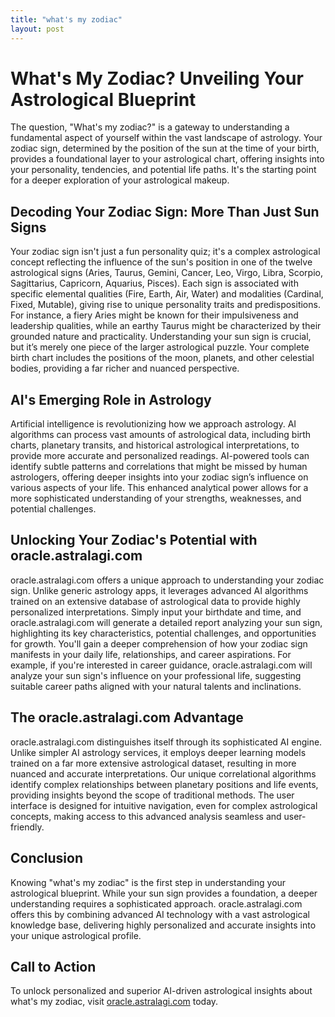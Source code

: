 ```yaml
---
title: "what's my zodiac"
layout: post
---
```


# What's My Zodiac? Unveiling Your Astrological Blueprint

The question, "What's my zodiac?" is a gateway to understanding a fundamental aspect of yourself within the vast landscape of astrology.  Your zodiac sign, determined by the position of the sun at the time of your birth, provides a foundational layer to your astrological chart, offering insights into your personality, tendencies, and potential life paths.  It's the starting point for a deeper exploration of your astrological makeup.

##  Decoding Your Zodiac Sign: More Than Just Sun Signs

Your zodiac sign isn't just a fun personality quiz; it's a complex astrological concept reflecting the influence of the sun's position in one of the twelve astrological signs (Aries, Taurus, Gemini, Cancer, Leo, Virgo, Libra, Scorpio, Sagittarius, Capricorn, Aquarius, Pisces). Each sign is associated with specific elemental qualities (Fire, Earth, Air, Water) and modalities (Cardinal, Fixed, Mutable), giving rise to unique personality traits and predispositions. For instance, a fiery Aries might be known for their impulsiveness and leadership qualities, while an earthy Taurus might be characterized by their grounded nature and practicality. Understanding your sun sign is crucial, but it’s merely one piece of the larger astrological puzzle.  Your complete birth chart includes the positions of the moon, planets, and other celestial bodies, providing a far richer and nuanced perspective.


## AI's Emerging Role in Astrology

Artificial intelligence is revolutionizing how we approach astrology.  AI algorithms can process vast amounts of astrological data, including birth charts, planetary transits, and historical astrological interpretations, to provide more accurate and personalized readings.  AI-powered tools can identify subtle patterns and correlations that might be missed by human astrologers, offering deeper insights into your zodiac sign’s influence on various aspects of your life.  This enhanced analytical power allows for a more sophisticated understanding of your strengths, weaknesses, and potential challenges.


## Unlocking Your Zodiac's Potential with oracle.astralagi.com

oracle.astralagi.com offers a unique approach to understanding your zodiac sign.  Unlike generic astrology apps, it leverages advanced AI algorithms trained on an extensive database of astrological data to provide highly personalized interpretations.  Simply input your birthdate and time, and oracle.astralagi.com will generate a detailed report analyzing your sun sign, highlighting its key characteristics, potential challenges, and opportunities for growth.  You'll gain a deeper comprehension of how your zodiac sign manifests in your daily life, relationships, and career aspirations.  For example, if you're interested in career guidance, oracle.astralagi.com will analyze your sun sign's influence on your professional life, suggesting suitable career paths aligned with your natural talents and inclinations.


## The oracle.astralagi.com Advantage

oracle.astralagi.com distinguishes itself through its sophisticated AI engine.  Unlike simpler AI astrology services, it employs deeper learning models trained on a far more extensive astrological dataset, resulting in more nuanced and accurate interpretations.  Our unique correlational algorithms identify complex relationships between planetary positions and life events, providing insights beyond the scope of traditional methods.  The user interface is designed for intuitive navigation, even for complex astrological concepts, making access to this advanced analysis seamless and user-friendly.


## Conclusion

Knowing "what's my zodiac" is the first step in understanding your astrological blueprint.  While your sun sign provides a foundation, a deeper understanding requires a sophisticated approach. oracle.astralagi.com offers this by combining advanced AI technology with a vast astrological knowledge base, delivering highly personalized and accurate insights into your unique astrological profile.


## Call to Action

To unlock personalized and superior AI-driven astrological insights about what's my zodiac, visit [oracle.astralagi.com](https://oracle.astralagi.com) today.